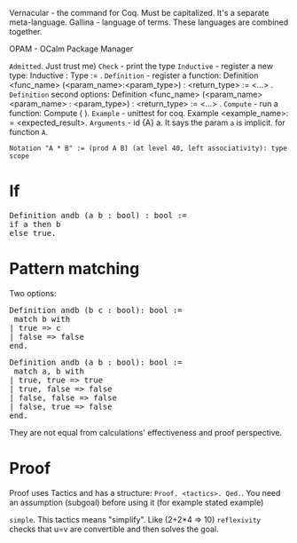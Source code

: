 Vernacular - the command for Coq. Must be capitalized. It's a separate meta-language.
Gallina - language of terms.
These languages are combined together. 

OPAM - OCalm Package Manager

`Admitted`. Just trust me)
`Check` - print the type
`Inductive` - register a new type: Inductive <name> : Type := <definition> .
`Definition` - register a function: Definition <func_name> (<param_name>:<param_type>) : <return_type> := <...> .
`Definition` second options: Definition <func_name> (<param_name> <param_name> : <param_type>) : <return_type> := <...> .
`Compute` - run a function: Compute (<function name> <function arg>).
`Example` - unittest for coq. Example <example_name>: <function call> = <expected_result>.
`Arguments` - id {A} a. It says the param `a` is implicit. for function `A`.

`Notation "A * B" := (prod A B) (at level 40, left associativity): type scope`

# If

<pre>
Definition andb (a b : bool) : bool :=
if a then b
else true.
</pre>

# Pattern matching

Two options:

<pre>
Definition andb (b c : bool): bool := 
 match b with
| true => c
| false => false
end.
</pre>

<pre>
Definition andb (a b : bool): bool := 
 match a, b with
| true, true => true
| true, false => false
| false, false => false
| false, true => false
end.
</pre>

They are not equal from calculations' effectiveness and proof perspective.

# Proof

Proof uses Tactics and has a structure: `Proof. <tactics>. Qed.`. You need an assumption (subgoal) before using it (for example stated example)

`simple`. This tactics means "simplify". Like (2+2*4 => 10)
`reflexivity` checks that u=v are convertible and then solves the goal.